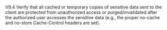 V9.4 Verify that all cached or temporary copies of sensitive data sent to the client are protected from unauthorized access or purged&#47;invalidated after the authorized user accesses the sensitive data (e.g., the proper no-cache and no-store Cache-Control headers are set).